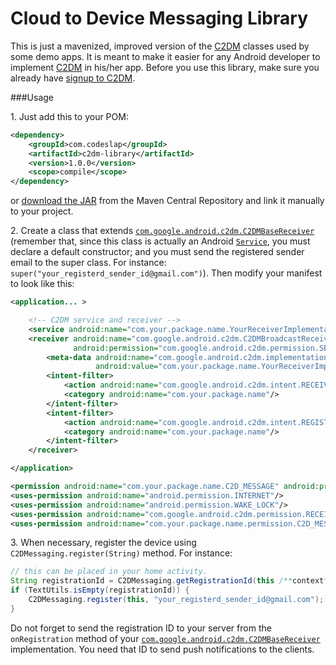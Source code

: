 Cloud to Device Messaging Library
=================================

This is just a mavenized, improved version of the [C2DM][1] classes used by some demo apps. It is meant to make
it easier for any Android developer to implement [C2DM][1] in his/her app. Before you use this library, make sure
you already have [signup to C2DM][2].

###Usage

1\. Just add this to your POM:

```xml
<dependency>
    <groupId>com.codeslap</groupId>
    <artifactId>c2dm-library</artifactId>
    <version>1.0.0</version>
    <scope>compile</scope>
</dependency>
```

or [download the JAR][3] from the Maven Central Repository and link it manually to your project.

2\. Create a class that extends [`com.google.android.c2dm.C2DMBaseReceiver`][4] (remember that, since this class is
actually an Android [`Service`][5], you must declare a default constructor; and you must send the registered sender email to the super class. For
instance: `super("your_registerd_sender_id@gmail.com")`). Then modify your manifest to look like this:

```xml
<application... >

    <!-- C2DM service and receiver -->
    <service android:name="com.your.package.name.YourReceiverImplementation"/>
    <receiver android:name="com.google.android.c2dm.C2DMBroadcastReceiver"
              android:permission="com.google.android.c2dm.permission.SEND">
        <meta-data android:name="com.google.android.c2dm.implementation"
                   android:value="com.your.package.name.YourReceiverImplementation"/>
        <intent-filter>
            <action android:name="com.google.android.c2dm.intent.RECEIVE"/>
            <category android:name="com.your.package.name"/>
        </intent-filter>
        <intent-filter>
            <action android:name="com.google.android.c2dm.intent.REGISTRATION"/>
            <category android:name="com.your.package.name"/>
        </intent-filter>
    </receiver>

</application>

<permission android:name="com.your.package.name.C2D_MESSAGE" android:protectionLevel="signature"/>
<uses-permission android:name="android.permission.INTERNET"/>
<uses-permission android:name="android.permission.WAKE_LOCK"/>
<uses-permission android:name="com.google.android.c2dm.permission.RECEIVE"/>
<uses-permission android:name="com.your.package.name.permission.C2D_MESSAGE"/>
```

3\. When necessary, register the device using `C2DMessaging.register(String)` method. For instance:

```java
// this can be placed in your home activity.
String registrationId = C2DMessaging.getRegistrationId(this /**context**/);
if (TextUtils.isEmpty(registrationId)) {
    C2DMessaging.register(this, "your_registerd_sender_id@gmail.com");
}
```

Do not forget to send the registration ID to your server from the `onRegistration` method of your
[`com.google.android.c2dm.C2DMBaseReceiver`][4] implementation. You need that ID to send push notifications to
the clients.

  [1]: http://code.google.com/android/c2dm/index.html
  [2]: http://code.google.com/android/c2dm/signup.html
  [3]: http://search.maven.org/#search%7Cga%7C1%7Cg%3A%22com.codeslap%22%20a%3A%22c2dm-library%22
  [4]: https://github.com/casidiablo/c2dm-library/blob/master/src/main/java/com/google/android/c2dm/C2DMBaseReceiver.java
  [5]: http://developer.android.com/reference/android/app/Service.html